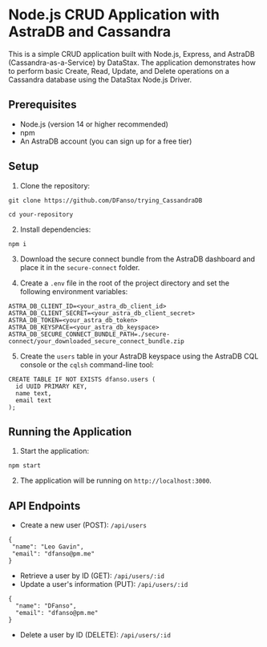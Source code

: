 # Node.js CRUD Application with AstraDB and Cassandra

This is a simple CRUD application built with Node.js, Express, and AstraDB (Cassandra-as-a-Service) by DataStax. The application demonstrates how to perform basic Create, Read, Update, and Delete operations on a Cassandra database using the DataStax Node.js Driver.

## Prerequisites

- Node.js (version 14 or higher recommended)
- npm
- An AstraDB account (you can sign up for a free tier)

## Setup

1. Clone the repository:
```
git clone https://github.com/DFanso/trying_CassandraDB
```

```
cd your-repository
```

2. Install dependencies:
```
npm i
```

3. Download the secure connect bundle from the AstraDB dashboard and place it in the `secure-connect` folder.

4. Create a `.env` file in the root of the project directory and set the following environment variables:

```
ASTRA_DB_CLIENT_ID=<your_astra_db_client_id>
ASTRA_DB_CLIENT_SECRET=<your_astra_db_client_secret>
ASTRA_DB_TOKEN=<your_astra_db_token>
ASTRA_DB_KEYSPACE=<your_astra_db_keyspace>
ASTRA_DB_SECURE_CONNECT_BUNDLE_PATH=./secure-connect/your_downloaded_secure_connect_bundle.zip
```


5. Create the `users` table in your AstraDB keyspace using the AstraDB CQL console or the `cqlsh` command-line tool:

```
CREATE TABLE IF NOT EXISTS dfanso.users (
  id UUID PRIMARY KEY,
  name text,
  email text
);
```
## Running the Application


1. Start the application:
```
npm start
```
2. The application will be running on `http://localhost:3000`.

## API Endpoints

- Create a new user (POST): `/api/users`
 ```
{
  "name": "Leo Gavin",
  "email": "dfanso@pm.me"
}
```
- Retrieve a user by ID (GET): `/api/users/:id`
- Update a user's information (PUT): `/api/users/:id`
```
{
  "name": "DFanso",
  "email": "dfanso@pm.me"
}
```
- Delete a user by ID (DELETE): `/api/users/:id`

